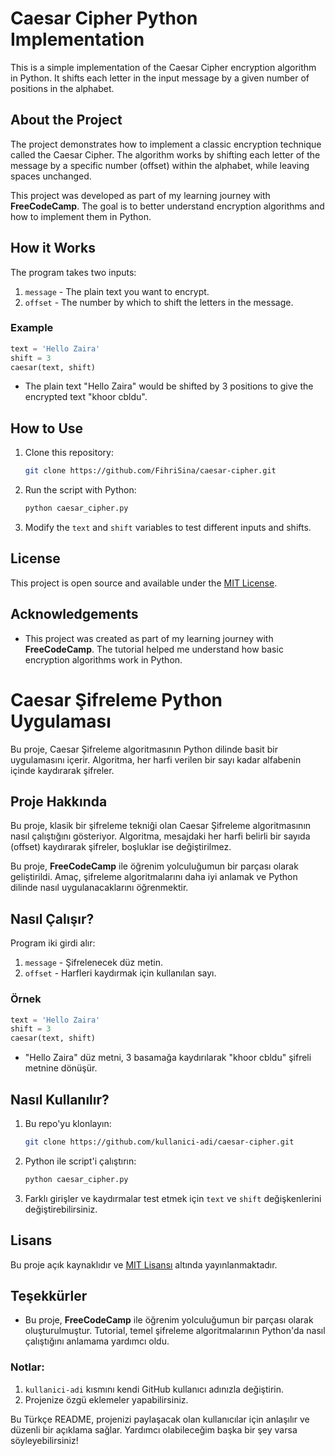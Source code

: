 
# Caesar Cipher Python Implementation

This is a simple implementation of the Caesar Cipher encryption algorithm in Python. It shifts each letter in the input message by a given number of positions in the alphabet.

## About the Project

The project demonstrates how to implement a classic encryption technique called the Caesar Cipher. The algorithm works by shifting each letter of the message by a specific number (offset) within the alphabet, while leaving spaces unchanged.

This project was developed as part of my learning journey with **FreeCodeCamp**. The goal is to better understand encryption algorithms and how to implement them in Python.

## How it Works

The program takes two inputs:

1. `message` - The plain text you want to encrypt.
2. `offset` - The number by which to shift the letters in the message.

### Example

```python
text = 'Hello Zaira'
shift = 3
caesar(text, shift)
```

- The plain text "Hello Zaira" would be shifted by 3 positions to give the encrypted text "khoor cbldu".

## How to Use

1. Clone this repository:

   ```bash
   git clone https://github.com/FihriSina/caesar-cipher.git
   ```

2. Run the script with Python:

   ```bash
   python caesar_cipher.py
   ```

3. Modify the `text` and `shift` variables to test different inputs and shifts.

## License



This project is open source and available under the [MIT License](LICENSE).

## Acknowledgements

- This project was created as part of my learning journey with **FreeCodeCamp**. The tutorial helped me understand how basic encryption algorithms work in Python.




# Caesar Şifreleme Python Uygulaması

Bu proje, Caesar Şifreleme algoritmasının Python dilinde basit bir uygulamasını içerir. Algoritma, her harfi verilen bir sayı kadar alfabenin içinde kaydırarak şifreler.

## Proje Hakkında

Bu proje, klasik bir şifreleme tekniği olan Caesar Şifreleme algoritmasının nasıl çalıştığını gösteriyor. Algoritma, mesajdaki her harfi belirli bir sayıda (offset) kaydırarak şifreler, boşluklar ise değiştirilmez.

Bu proje, **FreeCodeCamp** ile öğrenim yolculuğumun bir parçası olarak geliştirildi. Amaç, şifreleme algoritmalarını daha iyi anlamak ve Python dilinde nasıl uygulanacaklarını öğrenmektir.

## Nasıl Çalışır?

Program iki girdi alır:

1. `message` - Şifrelenecek düz metin.
2. `offset` - Harfleri kaydırmak için kullanılan sayı.

### Örnek

```python
text = 'Hello Zaira'
shift = 3
caesar(text, shift)
```

- "Hello Zaira" düz metni, 3 basamağa kaydırılarak "khoor cbldu" şifreli metnine dönüşür.

## Nasıl Kullanılır?

1. Bu repo'yu klonlayın:

   ```bash
   git clone https://github.com/kullanici-adi/caesar-cipher.git
   ```

2. Python ile script'i çalıştırın:

   ```bash
   python caesar_cipher.py
   ```

3. Farklı girişler ve kaydırmalar test etmek için `text` ve `shift` değişkenlerini değiştirebilirsiniz.

## Lisans

Bu proje açık kaynaklıdır ve [MIT Lisansı](LICENSE) altında yayınlanmaktadır.

## Teşekkürler

- Bu proje, **FreeCodeCamp** ile öğrenim yolculuğumun bir parçası olarak oluşturulmuştur. Tutorial, temel şifreleme algoritmalarının Python'da nasıl çalıştığını anlamama yardımcı oldu.



### Notlar:
1. `kullanici-adi` kısmını kendi GitHub kullanıcı adınızla değiştirin.
2. Projenize özgü eklemeler yapabilirsiniz.

Bu Türkçe README, projenizi paylaşacak olan kullanıcılar için anlaşılır ve düzenli bir açıklama sağlar. Yardımcı olabileceğim başka bir şey varsa söyleyebilirsiniz!
